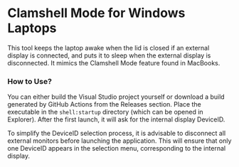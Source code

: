 # Clamshell Mode for Windows Laptops
This tool keeps the laptop awake when the lid is closed if an external display is connected, and puts it to sleep when the external display is disconnected. It mimics the Clamshell Mode feature found in MacBooks.

### How to Use?
You can either build the Visual Studio project yourself or download a build generated by GitHub Actions from the Releases section. Place the executable in the `shell:startup` directory (which can be opened in Explorer). After the first launch, it will ask for the internal display DeviceID.

To simplify the DeviceID selection process, it is advisable to disconnect all external monitors before launching the application. This will ensure that only one DeviceID appears in the selection menu, corresponding to the internal display.